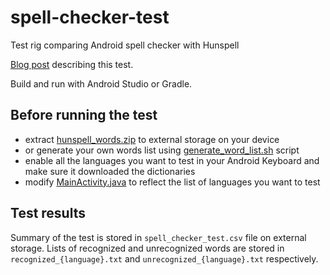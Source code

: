 # spell-checker-test
Test rig comparing Android spell checker with Hunspell

[Blog post](http://www.iwobanas.com/2016/01/how-bad-is-android-google-keyboard/) describing this test.

Build and run with Android Studio or Gradle.

## Before running the test
 * extract [hunspell_words.zip](hunspell_words.zip) to external storage on your device
 * or generate your own words list using [generate_word_list.sh](generate_word_list.sh) script
 * enable all the languages you want to test in your Android Keyboard and make sure it downloaded the dictionaries
 * modify [MainActivity.java](app/src/main/java/iwobanas/com/spellcheckertest/MainActivity.java) to reflect the list of languages you want to test

## Test results
Summary of the test is stored in `spell_checker_test.csv` file on external storage.
Lists of recognized and unrecognized words are stored in `recognized_{language}.txt` and `unrecognized_{language}.txt` respectively.
